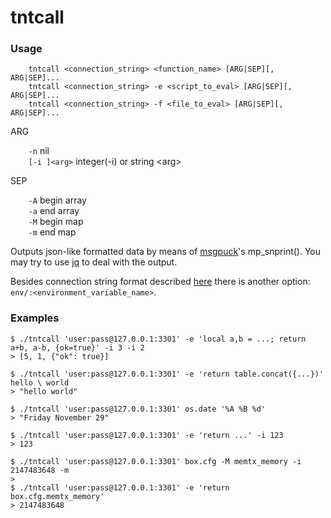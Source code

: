 # tntcall

### Usage

`    tntcall <connection_string> <function_name> [ARG|SEP][, ARG|SEP]...`<br/>
`    tntcall <connection_string> -e <script_to_eval> [ARG|SEP][, ARG|SEP]...`<br/>
`    tntcall <connection_string> -f <file_to_eval> [ARG|SEP][, ARG|SEP]...`<br/>

ARG

`    -n`         nil<br/>
`    [-i ]<arg>` integer(-i) or string &lt;arg&gt;<br/>

SEP

`    -A`         begin array<br/>
`    -a`         end array<br/>
`    -M`         begin map<br/>
`    -m`         end map<br/>

Outputs json-like formatted data by means of [msgpuck](https://github.com/tarantool/msgpuck)'s mp_snprint().
You may try to use [jq](https://tracker.debian.org/pkg/jq) to deal with
the output.

Besides connection string format described [here](https://www.tarantool.io/en/doc/2.2/reference/configuration/#uri)
there is another option: `env/:<environment_variable_name>`.

### Examples

```
$ ./tntcall 'user:pass@127.0.0.1:3301' -e 'local a,b = ...; return a+b, a-b, {ok=true}' -i 3 -i 2
> [5, 1, {"ok": true}]

$ ./tntcall 'user:pass@127.0.0.1:3301' -e 'return table.concat({...})' hello \ world
> "hello world"

$ ./tntcall 'user:pass@127.0.0.1:3301' os.date '%A %B %d'
> "Friday November 29"

$ ./tntcall 'user:pass@127.0.0.1:3301' -e 'return ...' -i 123
> 123

$ ./tntcall 'user:pass@127.0.0.1:3301' box.cfg -M memtx_memory -i 2147483648 -m
>
$ ./tntcall 'user:pass@127.0.0.1:3301' -e 'return box.cfg.memtx_memory'
> 2147483648
```
